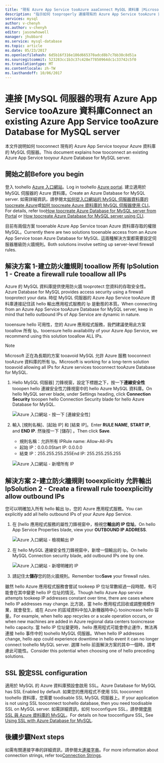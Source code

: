 ```yaml
---
title: "現有 Azure App Service tooAzure aaaConnect MySQL 資料庫 |Microsoft 文件"
description: "指示如何 tooproperly 連接現有的 Azure App Service tooAzure 資料庫的 MySQL"
services: mysql
author: v-chenyh
ms.author: v-chenyh
editor: jasonwhowell
manager: jhubbard
ms.service: mysql-database
ms.topic: article
ms.date: 05/23/2017
ms.openlocfilehash: 6d5b16f316e186d665370adcd8b7c7bb38c8d51a
ms.sourcegitcommit: 523283cc1b3c37c428e77850964dc1c33742c5f0
ms.translationtype: MT
ms.contentlocale: zh-TW
ms.lasthandoff: 10/06/2017
---
```

# <a name="connect-an-existing-azure-app-service-tooazure-database-for-mysql-server"></a><span data-ttu-id="53603-103">連接 [MySQL 伺服器的現有 Azure App Service tooAzure 資料庫</span><span class="sxs-lookup"><span data-stu-id="53603-103">Connect an existing Azure App Service tooAzure Database for MySQL server</span></span>
<span data-ttu-id="53603-104">本文件說明如何 tooconnect 現有的 Azure App Service tooyour Azure 資料庫的 MySQL 伺服器。</span><span class="sxs-lookup"><span data-stu-id="53603-104">This document explains how tooconnect an existing Azure App Service tooyour Azure Database for MySQL server.</span></span>

## <a name="before-you-begin"></a><span data-ttu-id="53603-105">開始之前</span><span class="sxs-lookup"><span data-stu-id="53603-105">Before you begin</span></span>
<span data-ttu-id="53603-106">登入 toohello [Azure 入口網站](https://portal.azure.com)。</span><span class="sxs-lookup"><span data-stu-id="53603-106">Log in toohello [Azure portal](https://portal.azure.com).</span></span> <span data-ttu-id="53603-107">建立適用於 MySQL 伺服器的 Azure 資料庫。</span><span class="sxs-lookup"><span data-stu-id="53603-107">Create an Azure Database for MySQL server.</span></span> <span data-ttu-id="53603-108">如需詳細資訊，請參閱太[如何從入口網站的 MySQL 伺服器資料庫的 toocreate Azure](quickstart-create-mysql-server-database-using-azure-portal.md)或[如何 toocreate Azure 資料庫的 MySQL 伺服器使用 CLI](quickstart-create-mysql-server-database-using-azure-cli.md)。</span><span class="sxs-lookup"><span data-stu-id="53603-108">For details, refer too[How toocreate Azure Database for MySQL server from Portal](quickstart-create-mysql-server-database-using-azure-portal.md) or [How toocreate Azure Database for MySQL server using CLI](quickstart-create-mysql-server-database-using-azure-cli.md).</span></span>

<span data-ttu-id="53603-109">目前有兩個方案 tooenable Azure App Service tooan Azure 資料庫存取的權限 MySQL。</span><span class="sxs-lookup"><span data-stu-id="53603-109">Currently there are two solutions tooenable access from an Azure App Service tooan Azure Database for MySQL.</span></span> <span data-ttu-id="53603-110">這兩種解決方案都需要設定伺服器層級防火牆規則。</span><span class="sxs-lookup"><span data-stu-id="53603-110">Both solutions involve setting up server-level firewall rules.</span></span>

## <a name="solution-1---create-a-firewall-rule-tooallow-all-ips"></a><span data-ttu-id="53603-111">解決方案 1-建立防火牆規則 tooallow 所有 Ip</span><span class="sxs-lookup"><span data-stu-id="53603-111">Solution 1 - Create a firewall rule tooallow all IPs</span></span>
<span data-ttu-id="53603-112">Azure 的 MySQL 資料庫提供使用防火牆 tooprotect 您資料的存取安全性。</span><span class="sxs-lookup"><span data-stu-id="53603-112">Azure Database for MySQL provides access security using a firewall tooprotect your data.</span></span> <span data-ttu-id="53603-113">時從 MySQL 伺服器的 Azure App Service tooAzure 資料庫連接記住該 hello 輸出應用程式服務的 Ip 是動態的本質。</span><span class="sxs-lookup"><span data-stu-id="53603-113">When connecting from an Azure App Service tooAzure Database for MySQL server, keep in mind that hello outbound IPs of App Service are dynamic in nature.</span></span> 

<span data-ttu-id="53603-114">tooensure hello 可用性，您的 Azure 應用程式服務，我們建議使用此方案 tooallow 所有 Ip。</span><span class="sxs-lookup"><span data-stu-id="53603-114">tooensure hello availability of your Azure App Service, we recommend using this solution tooallow ALL IPs.</span></span>

> [!NOTE]
> <span data-ttu-id="53603-115">Microsoft 正在為長期的方案 tooavoid MySQL 允許 Azure 服務 tooconnect tooAzure 資料庫的所有 Ip。</span><span class="sxs-lookup"><span data-stu-id="53603-115">Microsoft is working for a long-term solution tooavoid allowing all IPs for Azure services tooconnect tooAzure Database for MySQL.</span></span>

1. <span data-ttu-id="53603-116">Hello MySQL 伺服器] 刀鋒視窗，設定下標題之下，按一下**連線安全性**tooopen hello 連線安全性刀鋒視窗中的 hello Azure MySQL 資料庫。</span><span class="sxs-lookup"><span data-stu-id="53603-116">On hello MySQL server blade, under Settings heading, click **Connection Security** tooopen hello Connection Security blade for hello Azure Database for MySQL.</span></span>

   ![Azure 入口網站 - 按一下 [連線安全性]](./media/howto-manage-firewall-using-portal/1-connection-security.png)

2. <span data-ttu-id="53603-118">輸入 [規則名稱]、[起始 IP] 和 [結束 IP]。</span><span class="sxs-lookup"><span data-stu-id="53603-118">Enter **RULE NAME**, **START IP**, and **END IP**.</span></span> <span data-ttu-id="53603-119">然後按一下 [儲存] 。</span><span class="sxs-lookup"><span data-stu-id="53603-119">Then click **Save**.</span></span>
   - <span data-ttu-id="53603-120">規則名稱：允許所有 IP</span><span class="sxs-lookup"><span data-stu-id="53603-120">Rule name: Allow-All-IPs</span></span>
   - <span data-ttu-id="53603-121">起始 IP：0.0.0.0</span><span class="sxs-lookup"><span data-stu-id="53603-121">Start IP: 0.0.0.0</span></span>
   - <span data-ttu-id="53603-122">結束 IP：255.255.255.255</span><span class="sxs-lookup"><span data-stu-id="53603-122">End IP: 255.255.255.255</span></span>

   ![Azure 入口網站 - 新增所有 IP](./media/howto-connect-webapp/1_2-add-all-ips.png)

## <a name="solution-2---create-a-firewall-rule-tooexplicitly-allow-outbound-ips"></a><span data-ttu-id="53603-124">解決方案 2-建立防火牆規則 tooexplicitly 允許輸出 Ip</span><span class="sxs-lookup"><span data-stu-id="53603-124">Solution 2 - Create a firewall rule tooexplicitly allow outbound IPs</span></span>
<span data-ttu-id="53603-125">您可以明確加入所有 hello 輸出 Ip，您的 Azure 應用程式服務。</span><span class="sxs-lookup"><span data-stu-id="53603-125">You can explicitly add all hello outbound IPs of your Azure App Service.</span></span>

1. <span data-ttu-id="53603-126">在 [hello 應用程式服務的屬性刀鋒視窗中，檢視您**輸出的 IP 位址**。</span><span class="sxs-lookup"><span data-stu-id="53603-126">On hello App Service Properties blade, view your **OUTBOUND IP ADDRESS**.</span></span>

   ![Azure 入口網站 - 檢視輸出 IP](./media/howto-connect-webapp/2_1-outbound-ip-address.png)

2. <span data-ttu-id="53603-128">在 hello MySQL 連線安全性刀鋒視窗中，新增一個輸出的 Ip。</span><span class="sxs-lookup"><span data-stu-id="53603-128">On hello MySQL Connection security blade, add outbound IPs one by one.</span></span>

   ![Azure 入口網站 - 新增明確的 IP](./media/howto-connect-webapp/2_2-add-explicit-ips.png)

3. <span data-ttu-id="53603-130">請記住太**儲存**您的防火牆規則。</span><span class="sxs-lookup"><span data-stu-id="53603-130">Remember too**Save** your firewall rules.</span></span>

<span data-ttu-id="53603-131">雖然 hello Azure 應用程式服務會嘗試 tookeep IP 位址常數經過一段時間，有可能會在其中變更 hello IP 位址的情況。</span><span class="sxs-lookup"><span data-stu-id="53603-131">Though hello Azure App service attempts tookeep IP addresses constant over time, there are cases where hello IP addresses may change.</span></span> <span data-ttu-id="53603-132">比方說，當 hello 應用程式回收或調整規模作業，就會發生，或在 Azure 的區域資料中加入新機器時中心 tooincrease hello 容量。</span><span class="sxs-lookup"><span data-stu-id="53603-132">For example, when hello app recycles or a scale operation occurs, or when new machines are added in Azure regional data centers tooincrease hello capacity.</span></span> <span data-ttu-id="53603-133">當 hello IP 位址變更時，hello 應用程式可能會停止運作，無法再連接 hello 事件中的 toohello MySQL 伺服器。</span><span class="sxs-lookup"><span data-stu-id="53603-133">When hello IP addresses change, hello app could experience downtime in hello event it can no longer connect toohello MySQL server.</span></span> <span data-ttu-id="53603-134">選擇 hello 前面解決方案的其中一個時，請考慮此可能性。</span><span class="sxs-lookup"><span data-stu-id="53603-134">Consider this potential when choosing one of hello preceding solutions.</span></span>

## <a name="ssl-configuration"></a><span data-ttu-id="53603-135">SSL 設定</span><span class="sxs-lookup"><span data-stu-id="53603-135">SSL configuration</span></span>
<span data-ttu-id="53603-136">適用於 MySQL 的 Azure 資料庫預設會啟用 SSL。</span><span class="sxs-lookup"><span data-stu-id="53603-136">Azure Database for MySQL has SSL Enabled by default.</span></span> <span data-ttu-id="53603-137">如果您的應用程式不使用 SSL tooconnect toohello 資料庫，您需要 toodisable SSL MySQL 伺服器上。</span><span class="sxs-lookup"><span data-stu-id="53603-137">If your application is not using SSL tooconnect toohello database, then you need toodisable SSL on MySQL server.</span></span> <span data-ttu-id="53603-138">如需詳細資訊，如何 tooconfigure SSL，請參閱[使用 SSL 與 Azure 資料庫的 MySQL](howto-configure-ssl.md)。</span><span class="sxs-lookup"><span data-stu-id="53603-138">For details on how tooconfigure SSL, See [Using SSL with Azure Database for MySQL](howto-configure-ssl.md).</span></span>

## <a name="next-steps"></a><span data-ttu-id="53603-139">後續步驟</span><span class="sxs-lookup"><span data-stu-id="53603-139">Next steps</span></span>
<span data-ttu-id="53603-140">如需有關連接字串的詳細資訊，請參閱太[連接字串](howto-connection-string.md)。</span><span class="sxs-lookup"><span data-stu-id="53603-140">For more information about connection strings, refer too[Connection Strings](howto-connection-string.md).</span></span>
